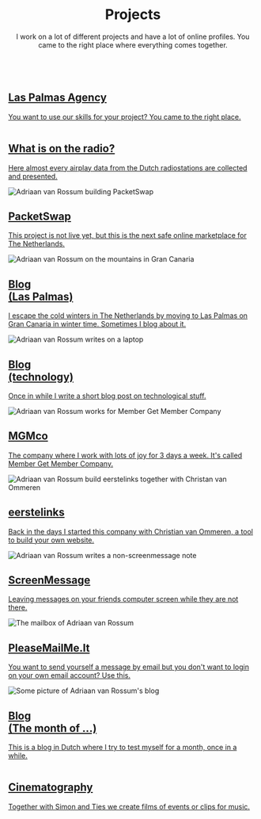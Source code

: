 ---
---

<header>
  <h1>Projects</h1>
  <p>I work on a lot of different projects and have a lot of online profiles.
  You came to the right place where everything comes together.</p>
</header>

<section class="tiles">
  <article class="style1">
    <span class="image">
      <img src="/images/freelancer/thumbnail.jpg" alt="" />
    </span>
    <a href="las-palmas-agency.html">
      <h2>Las Palmas Agency</h2>
      <div class="content">
        <p>You want to use our skills for your project? You came to the right place.</p>
      </div>
    </a>
  </article>
  <article class="style2">
    <span class="image">
      <img src="/images/watiseropderadio/thumbnail.jpg" alt="" />
    </span>
    <a href="watiseropderadio.html">
      <h2>What is on the radio?</h2>
      <div class="content">
        <p>Here almost every airplay data from the Dutch radiostations are collected and presented.</p>
      </div>
    </a>
  </article>
  <article class="style3">
    <span class="image">
      <img src="/images/packetswap/thumbnail.jpg" alt="Adriaan van Rossum building PacketSwap" />
    </span>
    <a href="packetswap.html">
      <h2>PacketSwap</h2>
      <div class="content">
        <p>This project is not live yet, but this is the next safe online marketplace for The Netherlands.</p>
      </div>
    </a>
  </article>
  <article class="style4">
    <span class="image">
      <img src="/images/laspalmas/thumbnail.jpg" alt="Adriaan van Rossum on the mountains in Gran Canaria" />
    </span>
    <a href="laspalmas.html">
      <h2>Blog<br>(Las Palmas)</h2>
      <div class="content">
        <p>I escape the cold winters in The Netherlands by moving to Las Palmas on Gran Canaria in winter time.
        Sometimes I blog about it.</p>
      </div>
    </a>
  </article>
  <article class="style5">
    <span class="image">
      <img src="/images/technology-blog/thumbnail.jpg" alt="Adriaan van Rossum writes on a laptop" />
    </span>
    <a href="technology-blog.html">
      <h2>Blog<br>(technology)</h2>
      <div class="content">
        <p>Once in while I write a short blog post on technological stuff.</p>
      </div>
    </a>
  </article>
  <article class="style6">
    <span class="image">
      <img src="/images/member-get-member-company/thumbnail.jpg" alt="Adriaan van Rossum works for Member Get Member Company" />
    </span>
    <a href="member-get-member-company.html">
      <h2>MGMco</h2>
      <div class="content">
        <p>The company where I work with lots of joy for 3 days a week. It's called Member Get Member Company.</p>
      </div>
    </a>
  </article>
  <article class="style2">
    <span class="image">
      <img src="/images/eerstelinks/thumbnail.jpg" alt="Adriaan van Rossum build eerstelinks together with Christan van Ommeren" />
    </span>
    <a href="eerstelinks.html">
      <h2>eerstelinks</h2>
      <div class="content">
        <p>Back in the days I started this company with Christian van Ommeren, a tool to build your own website.</p>
      </div>
    </a>
  </article>
  <article class="style3">
    <span class="image">
      <img src="/images/screenmessage/thumbnail.jpg" alt="Adriaan van Rossum writes a non-screenmessage note" />
    </span>
    <a href="screenmessage.html">
      <h2>ScreenMessage</h2>
      <div class="content">
        <p>Leaving messages on your friends computer screen while they are not there.</p>
      </div>
    </a>
  </article>
  <article class="style1">
    <span class="image">
      <img src="/images/pleasemailmeit/thumbnail.jpg" alt="The mailbox of Adriaan van Rossum" />
    </span>
    <a href="pleasemailmeit.html">
      <h2>PleaseMailMe.It</h2>
      <div class="content">
        <p>You want to send yourself a message by email but you don't want to login on your own email account? Use this.</p>
      </div>
    </a>
  </article>
  <article class="style5">
    <span class="image">
      <img src="/images/demaandvanadriaan/thumbnail.jpg" alt="Some picture of Adriaan van Rossum's blog" />
    </span>
    <a href="demaandvanadriaan.html">
      <h2>Blog<br>(The month of ...)</h2>
      <div class="content">
        <p>This is a blog in Dutch where I try to test myself for a month, once in a while.</p>
      </div>
    </a>
  </article>
  <article class="style6">
    <span class="image">
      <img src="/images/cinematography/thumbnail.jpg" alt="" />
    </span>
    <a href="cinematography.html">
      <h2>Cinematography</h2>
      <div class="content">
        <p>Together with Simon and Ties we create films of events or clips for music.</p>
      </div>
    </a>
  </article>
  <!--
  <article class="style4">
    <span class="image">
      <img src="/images/pic12.jpg" alt="" />
    </span>
    <a href="generic.html">
      <h2>Pretium</h2>
      <div class="content">
        <p>Sed nisl arcu euismod sit amet nisi lorem etiam dolor veroeros et feugiat.</p>
      </div>
    </a>
  </article>
  -->
</section>



